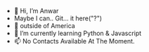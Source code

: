 - 👋 Hi, I’m Anwar
- Maybe I can.. Git... it here("?")
- 👀 outside of America
- 🌱 I’m currently learning Python & Javascript
- 📫 No Contacts Available At The Moment.

<!---
Khunsu/Khunsu is a ✨ special ✨ repository because its `README.md` (this file) appears on your GitHub profile.
You can click the Preview link to take a look at your changes.
--->
